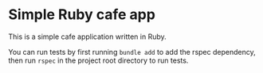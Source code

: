 # Simple Ruby cafe app

This is a simple cafe application written in Ruby.

You can run tests by first running `bundle add` to add the rspec dependency, then run `rspec` in the project root directory to run tests.